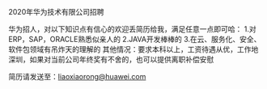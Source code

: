 2020年华为技术有限公司招聘

华为招人，对以下知识点有信心的欢迎丢简历给我，满足任意一点即可哈：
1.对ERP，SAP，ORACLE熟悉似亲人的
2.JAVA开发棒棒的
3.在云、服务化、安全、软件包领域有吊炸天的理解的
其他情况：要求本科以上，工资待遇从优，工作地深圳，如果对当前公司年终奖有不舍的，也可以提供离职补偿安慰


简历请发送至：liaoxiaorong@huawei.com
